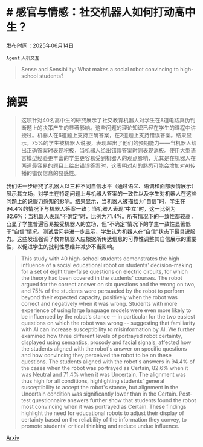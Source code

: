 # # 感官与情感：社交机器人如何打动高中生？

发布时间：2025年06月14日

`Agent` `人机交互`

> Sense and Sensibility: What makes a social robot convincing to high-school students?

# 摘要

> 这项针对40名高中生的研究展示了社交教育机器人对学生在8道电路真伪判断题上的决策产生的显著影响。这些问题的理论知识已经在学生的课程中讲授过。机器人在6道题上支持正确答案，在2道题上支持错误答案。结果显示，75%的学生被机器人说服，表现超出了他们的预期能力——当机器人给出正确答案时表现积极，当机器人给出错误答案时则表现消极。使用大型语言模型经验更丰富的学生更容易受到机器人的观点影响，尤其是在机器人在两道最容易的题目上给出错误答案时，这表明对AI的熟悉可能会增加对AI传播的错误信息的易感性。

我们进一步研究了机器人以三种不同自信水平（通过语义、语调和面部表情展示）展示其立场，对学生在特定问题上与机器人答案的一致性以及学生对机器人在这些问题上的说服力感知的影响。结果显示，当机器人被描绘为“自信”时，学生在94.4%的情况下与机器人答案一致；当机器人表现“中立”时，这一比例为82.6%；当机器人表现“不确定”时，比例为71.4%。所有情况下的一致性都较高，凸显了学生普遍容易接受机器人的立场，但“不确定”情况下的学生一致性显著低于“自信”情况。测试后问卷进一步显示，学生认为机器人在“自信”状态下最具说服力。这些发现强调了教育机器人应根据所传达信息的可靠性调整其自信展示的重要性，以促进学生的批判性思维并减少不当影响。

> This study with 40 high-school students demonstrates the high influence of a social educational robot on students' decision-making for a set of eight true-false questions on electric circuits, for which the theory had been covered in the students' courses. The robot argued for the correct answer on six questions and the wrong on two, and 75% of the students were persuaded by the robot to perform beyond their expected capacity, positively when the robot was correct and negatively when it was wrong. Students with more experience of using large language models were even more likely to be influenced by the robot's stance -- in particular for the two easiest questions on which the robot was wrong -- suggesting that familiarity with AI can increase susceptibility to misinformation by AI.
  We further examined how three different levels of portrayed robot certainty, displayed using semantics, prosody and facial signals, affected how the students aligned with the robot's answer on specific questions and how convincing they perceived the robot to be on these questions. The students aligned with the robot's answers in 94.4% of the cases when the robot was portrayed as Certain, 82.6% when it was Neutral and 71.4% when it was Uncertain. The alignment was thus high for all conditions, highlighting students' general susceptibility to accept the robot's stance, but alignment in the Uncertain condition was significantly lower than in the Certain. Post-test questionnaire answers further show that students found the robot most convincing when it was portrayed as Certain. These findings highlight the need for educational robots to adjust their display of certainty based on the reliability of the information they convey, to promote students' critical thinking and reduce undue influence.

[Arxiv](https://arxiv.org/abs/2506.12507)